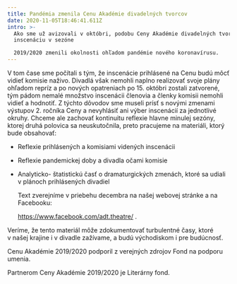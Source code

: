 ```yaml
---
title: Pandémia zmenila Cenu Akadémie divadelných tvorcov
date: 2020-11-05T18:46:41.611Z
intro: >-
  Ako sme už avizovali v októbri, podobu Ceny Akadémie divadelných tvorcov za
  inscenáciu v sezóne

  2019/2020 zmenili okolnosti ohľadom pandémie nového koronavírusu.
---
```

V tom čase sme počítali s tým, že inscenácie prihlásené na Cenu budú môcť vidieť komisie naživo. Divadlá však nemohli naplno realizovať svoje plány ohľadom repríz a po nových opatreniach po 15. októbri zostali zatvorené, tým pádom nemalé množstvo inscenácii členovia a členky komisii nemohli vidieť a hodnotiť. Z týchto dôvodov sme museli prísť s novými zmenami výstupov 2. ročníka Ceny a nevyhlásiť ani výber inscenácií za jednotlivé okruhy. Chceme ale zachovať kontinuitu reflexie hlavne minulej sezóny, ktorej druhá polovica sa neuskutočnila, preto pracujeme na materiáli, ktorý bude obsahovať:

* Reflexie prihlásených a komisiami videných inscenácii
* Reflexie pandemickej doby a divadla očami komisie
* Analyticko- štatistickú časť o dramaturgických zmenách, ktoré sa udiali v plánoch prihlásených divadiel

  Text zverejníme v priebehu decembra na našej webovej stránke a na Facebooku:

  https://www.facebook.com/adt.theatre/ .

Veríme, že tento materiál môže zdokumentovať turbulentné časy, ktoré v našej krajine i v divadle
zažívame, a budú východiskom i pre budúcnosť.

Cenu Akadémie 2019/2020 podporil z verejných zdrojov Fond na podporu umenia. 

Partnerom Ceny Akadémie 2019/2020 je Literárny fond.